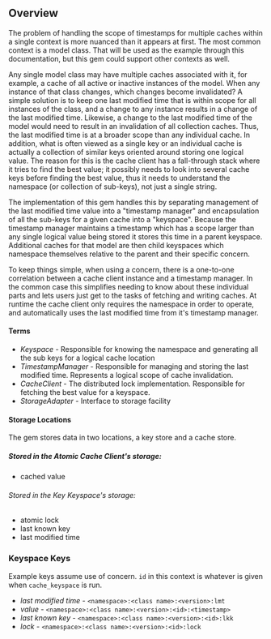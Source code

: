 
## Overview
The problem of handling the scope of timestamps for multiple caches within a single context is more nuanced than it appears at first.  The most common context is a model class. That will be used as the example through this documentation, but this gem could support other contexts as well.

Any single model class may have multiple caches associated with it, for example, a cache of all active or inactive instances of the model.  When any instance of that class changes, which changes become invalidated?  A simple solution is to keep one last modified time that is within scope for all instances of the class, and a change to any instance results in a change of the last modified time.  Likewise, a change to the last modified time of the model would need to result in an invalidation of all collection caches.  Thus, the last modified time is at a broader scope than any individual cache.  In addition, what is often viewed as a single key or an individual cache is actually a collection of similar keys oriented around storing one logical value.  The reason for this is the cache client has a fall-through stack where it tries to find the best value; it possibly needs to look into several cache keys before finding the best value, thus it needs to understand the namespace (or collection of sub-keys), not just a single string.

The implementation of this gem handles this by separating management of the last modified time value into a "timestamp manager" and encapsulation of all the sub-keys for a given cache into a "keyspace".  Because the timestamp manager maintains a timestamp which has a scope larger than any single logical value being stored it stores this time in a parent keyspace.  Additional caches for that model are then child keyspaces which namespace themselves relative to the parent and their specific concern.

To keep things simple, when using a concern, there is a one-to-one correlation between a cache client instance and a timestamp manager.  In the common case this simplifies needing to know about these individual parts and lets users just get to the tasks of fetching and writing caches.  At runtime the cache client only requires the namespace in order to operate, and automatically uses the last modified time from it's timestamp manager.

#### Terms
  * *Keyspace* - Responsible for knowing the namespace and generating all the sub keys for a logical cache location
  * *TimestampManager* - Responsible for managing and storing the last modified time.  Represents a logical scope of cache invalidation.
  * *CacheClient* - The distributed lock implementation. Responsible for fetching the best value for a keyspace.
  * *StorageAdapter* - Interface to storage facility

#### Storage Locations
The gem stores data in two locations, a key store and a cache store.

##### Stored in the Atomic Cache Client's storage:
  * cached value

###### Stored in the Key Keyspace's storage:
  * atomic lock
  * last known key
  * last modified time

### Keyspace Keys
Example keys assume use of concern.  `id` in this context is whatever is given when `cache_keyspace` is run.

  * *last modified time* - `<namespace>:<class name>:<version>:lmt`
  * *value* - `<namespace>:<class name>:<version>:<id>:<timestamp>`
  * *last known key* -  `<namespace>:<class name>:<version>:<id>:lkk`
  * *lock* -  `<namespace>:<class name>:<version>:<id>:lock`
